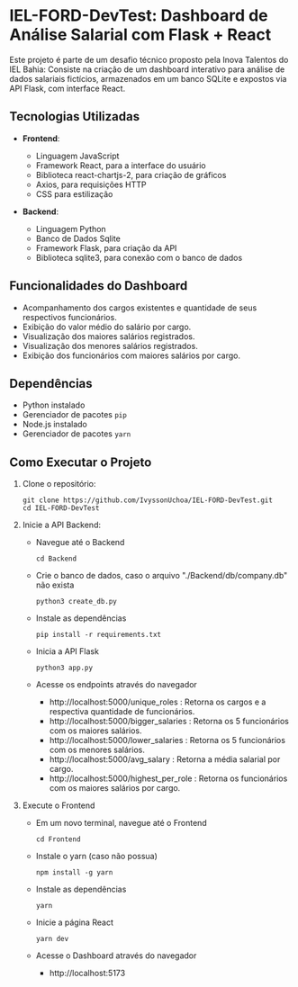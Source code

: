 # IEL-FORD-DevTest: Dashboard de Análise Salarial com Flask + React

Este projeto é parte de um desafio técnico proposto pela Inova Talentos do IEL Bahia: Consiste na criação de um dashboard interativo para análise de dados salariais fictícios, armazenados em um banco SQLite e expostos via API Flask, com interface React.

## Tecnologias Utilizadas

- **Frontend**:
  - Linguagem JavaScript
  - Framework React, para a interface do usuário
  - Biblioteca react-chartjs-2, para criação de gráficos
  - Axios, para requisições HTTP
  - CSS para estilização

- **Backend**:
  - Linguagem Python
  - Banco de Dados Sqlite
  - Framework Flask, para criação da API
  - Biblioteca sqlite3, para conexão com o banco de dados

## Funcionalidades do Dashboard
- Acompanhamento dos cargos existentes e quantidade de seus respectivos funcionários.
- Exibição do valor médio do salário por cargo.
- Visualização dos maiores salários registrados.
- Visualização dos menores salários registrados.
- Exibição dos funcionários com maiores salários por cargo.

## Dependências

- Python instalado
- Gerenciador de pacotes `pip`
- Node.js instalado
- Gerenciador de pacotes `yarn`

## Como Executar o Projeto
1. Clone o repositório:
    ```
    git clone https://github.com/IvyssonUchoa/IEL-FORD-DevTest.git
    cd IEL-FORD-DevTest
    ```

2. Inicie a API Backend:

    * Navegue até o Backend
        ```
        cd Backend
        ```

    * Crie o banco de dados, caso o arquivo "./Backend/db/company.db" não exista
        ```
        python3 create_db.py
        ```

    * Instale as dependências
        ```
        pip install -r requirements.txt
        ```

    * Inicia a API Flask
        ```
        python3 app.py
        ```
    
    * Acesse os endpoints através do navegador
        - http://localhost:5000/unique_roles : Retorna os cargos e a respectiva quantidade de funcionários.
        - http://localhost:5000/bigger_salaries : Retorna os 5 funcionários com os maiores salários.
        - http://localhost:5000/lower_salaries : Retorna os 5 funcionários com os menores salários.
        - http://localhost:5000/avg_salary : Retorna a média salarial por cargo.
        - http://localhost:5000/highest_per_role : Retorna os funcionários com os maiores salários por cargo.

3. Execute o Frontend

    * Em um novo terminal, navegue até o Frontend
        ```
        cd Frontend
        ```

    * Instale o yarn (caso não possua)
        ```
        npm install -g yarn
        ```

    * Instale as dependências
        ```
        yarn
        ```

    * Inicie a página React
        ```
        yarn dev
        ```

    * Acesse o Dashboard através do navegador
        - http://localhost:5173